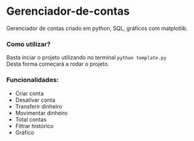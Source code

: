 # Gerenciador-de-contas
Gerenciador de contas criado em python, SQL, gráficos com matplotlib.
### Como utilizar?
Basta inciar o projeto utilizando no terminal `python template.py`  
Desta forma começará a rodar o projeto.
### Funcionalidades:
<ul>
  <li>Criar conta</li>
  <li>Desativar conta</li>
  <li>Transferir dinheiro</li>
  <li>Movimentar dinheiro</li>
  <li>Total contas</li>
  <li>Filtrar histórico</li>
  <li>Gráfico</li>
</ul>
